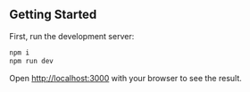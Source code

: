 

## Getting Started

First, run the development server:

```bash
npm i
npm run dev

```

Open [http://localhost:3000](http://localhost:3000) with your browser to see the result.
